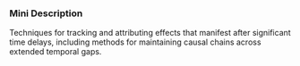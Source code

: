 ### Mini Description

Techniques for tracking and attributing effects that manifest after significant time delays, including methods for maintaining causal chains across extended temporal gaps.
